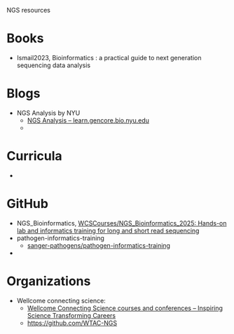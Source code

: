 NGS resources 
# Books 
+ Ismail2023, Bioinformatics : a practical guide to next generation sequencing data analysis 

# Blogs 
+ NGS Analysis by NYU
	+ [NGS Analysis – learn.gencore.bio.nyu.edu](https://learn.gencore.bio.nyu.edu/) 
	+ 
# Curricula 
+ 

# GitHub 

+ NGS_Bioinformatics, [WCSCourses/NGS_Bioinformatics_2025: Hands-on lab and informatics training for long and short read sequencing](https://github.com/WCSCourses/NGS_Bioinformatics_2025)
+ pathogen-informatics-training
	+ [sanger-pathogens/pathogen-informatics-training](https://github.com/sanger-pathogens/pathogen-informatics-training/tree/master)
+ 

# Organizations 
+ Wellcome connecting science:
	+ [Wellcome Connecting Science courses and conferences – Inspiring Science Transforming Careers](https://coursesandconferences.wellcomeconnectingscience.org/)
	+ https://github.com/WTAC-NGS
